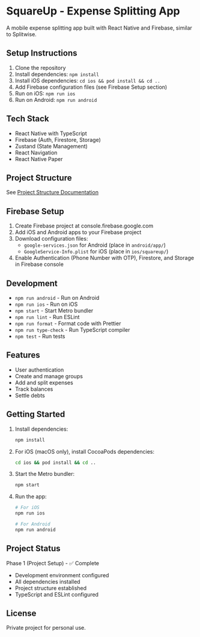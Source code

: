 # SquareUp - Expense Splitting App

A mobile expense splitting app built with React Native and Firebase, similar to Splitwise.

## Setup Instructions

1. Clone the repository
2. Install dependencies: `npm install`
3. Install iOS dependencies: `cd ios && pod install && cd ..`
4. Add Firebase configuration files (see Firebase Setup section)
5. Run on iOS: `npm run ios`
6. Run on Android: `npm run android`

## Tech Stack

- React Native with TypeScript
- Firebase (Auth, Firestore, Storage)
- Zustand (State Management)
- React Navigation
- React Native Paper

## Project Structure

See [Project Structure Documentation](./docs/PROJECT_STRUCTURE.md)

## Firebase Setup

1. Create Firebase project at console.firebase.google.com
2. Add iOS and Android apps to your Firebase project
3. Download configuration files:
   - `google-services.json` for Android (place in `android/app/`)
   - `GoogleService-Info.plist` for iOS (place in `ios/squareup/`)
4. Enable Authentication (Phone Number with OTP), Firestore, and Storage in Firebase console

## Development

- `npm run android` - Run on Android
- `npm run ios` - Run on iOS
- `npm start` - Start Metro bundler
- `npm run lint` - Run ESLint
- `npm run format` - Format code with Prettier
- `npm run type-check` - Run TypeScript compiler
- `npm test` - Run tests

## Features

- User authentication
- Create and manage groups
- Add and split expenses
- Track balances
- Settle debts

## Getting Started

1. Install dependencies:
   ```bash
   npm install
   ```

2. For iOS (macOS only), install CocoaPods dependencies:
   ```bash
   cd ios && pod install && cd ..
   ```

3. Start the Metro bundler:
   ```bash
   npm start
   ```

4. Run the app:
   ```bash
   # For iOS
   npm run ios

   # For Android
   npm run android
   ```

## Project Status

Phase 1 (Project Setup) - ✅ Complete
- Development environment configured
- All dependencies installed
- Project structure established
- TypeScript and ESLint configured

## License

Private project for personal use.
